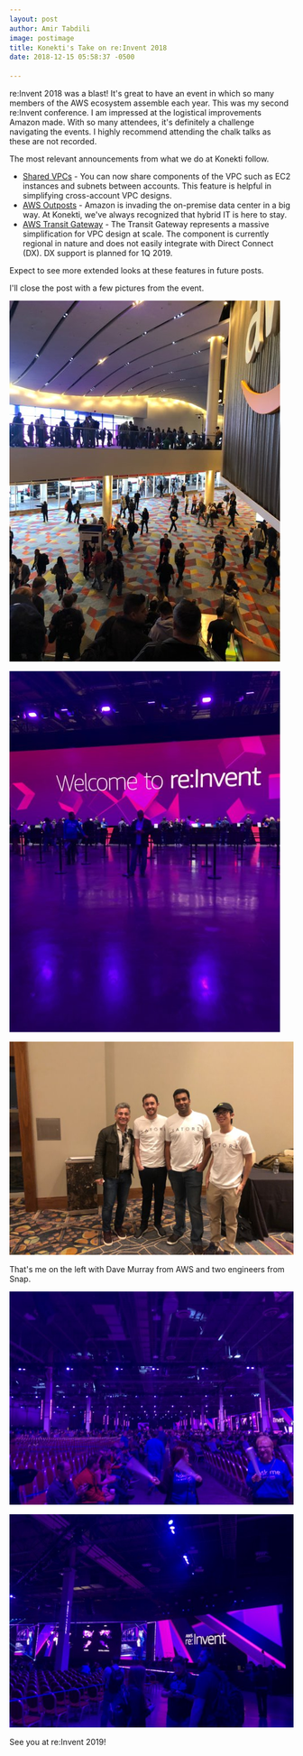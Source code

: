 ```yaml
---
layout: post
author: Amir Tabdili
image: postimage
title: Konekti's Take on re:Invent 2018
date: 2018-12-15 05:58:37 -0500

---
```

re:Invent 2018 was a blast! It's great to have an event in which so many members of the AWS ecosystem assemble each year. This was my second re:Invent conference. I am impressed at the logistical improvements Amazon made. With so many attendees, it's definitely a challenge navigating the events. I highly recommend attending the chalk talks as these are not recorded.

The most relevant announcements from what we do at Konekti follow.

* [Shared VPCs](https://docs.aws.amazon.com/vpc/latest/userguide/vpc-sharing.html "Working with Shared VPCs") - You can now share components of the VPC such as EC2 instances and subnets between accounts. This feature is helpful in simplifying cross-account VPC designs.
* [AWS Outposts](https://aws.amazon.com/outposts/ "AWS Outposts Overview") - Amazon is invading the on-premise data center in a big way. At Konekti, we've always recognized that hybrid IT is here to stay.
* [AWS Transit Gateway](https://aws.amazon.com/transit-gateway/ "AWS Transit Gateway Overview") - The Transit Gateway represents a massive simplification for VPC design at scale. The component is currently regional in nature and does not easily integrate with Direct Connect (DX). DX support is planned for 1Q 2019.

Expect to see more extended looks at these features in future posts.

I'll close the post with a few pictures from the event.

![](/uploads/2018/12/15/2018-11-26-11h09m08-mod.JPG)

![](/uploads/2018/12/15/2018-11-26-11h11m20-mod.JPG)

![](/uploads/2018/12/15/2018-11-26-17h25m31-mod.JPG)

That's me on the left with Dave Murray from AWS and two engineers from Snap.

![](/uploads/2018/12/15/2018-11-27-08h27m17-mod.JPG)

![](/uploads/2018/12/15/2018-11-27-08h27m21-mod.JPG)

See you at re:Invent 2019!